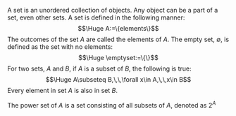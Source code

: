 A set is an unordered collection of objects. Any object can be a part of a set, even other sets. A set is defined in the following manner:
$$\Huge A:=\{elements\}$$
The outcomes of the set $A$ are called the elements of $A$. The empty set, $\emptyset$, is defined as the set with no elements:
$$\Huge \emptyset:=\{\}$$
For two sets, $A$ and $B$, if $A$ is a subset of $B$, the following is true:
$$\Huge A\subseteq B,\,\,\forall x\in A,\,\,x\in B$$
Every element in set $A$ is also in set $B$.

The power set of $A$ is a set consisting of all subsets of $A$, denoted as $2^A$ 